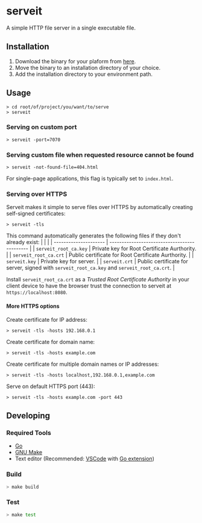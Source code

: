 # serveit
A simple HTTP file server in a single executable file.

## Installation

1. Download the binary for your plaform from [here](https://github.com/samherrmann/serveit/releases/).
2. Move the binary to an installation directory of your choice.
3. Add the installation directory to your environment path.

## Usage

```shell
> cd root/of/project/you/want/to/serve
> serveit
```

### Serving on custom port
```shell
> serveit -port=7070
```

### Serving custom file when requested resource cannot be found
```shell
> serveit -not-found-file=404.html
```
For single-page applications, this flag is typically set to `index.html`.

### Serving over HTTPS
Serveit makes it simple to serve files over HTTPS by automatically creating
self-signed certificates:

```shell
> serveit -tls
```
This command automatically generates the following files if they don't already exist:
|                       |                                              |
| --------------------- | -------------------------------------------- |
| `serveit_root_ca.key` | Private key for Root Certificate Aurthority. |
| `serveit_root_ca.crt` | Public certificate for Root Certificate Aurthority. |
| `serveit.key`         | Private key for server. |
| `serveit.crt`         | Public certificate for server, signed with `serveit_root_ca.key` and `serveit_root_ca.crt`. |

Install `serveit_root_ca.crt` as a _Trusted Root Certificate Authority_ in your
client device to have the browser trust the connection to serveit at
`https://localhost:8080`.

#### More HTTPS options
Create certificate for IP address:
```shell
> serveit -tls -hosts 192.168.0.1
```
Create certificate for domain name:
```shell
> serveit -tls -hosts example.com
```
Create certificate for multiple domain names or IP addresses:
```shell
> serveit -tls -hosts localhost,192.168.0.1,example.com
```
Serve on default HTTPS port (443):
```shell
> serveit -tls -hosts example.com -port 443
```

## Developing

### Required Tools

* [Go](https://golang.org/)
* [GNU Make](https://www.gnu.org/software/make/)
* Text editor (Recommended: [VSCode](https://code.visualstudio.com/) with 
   [Go extension](https://marketplace.visualstudio.com/items?itemName=golang.Go))

### Build

```sh
> make build
```

### Test

```sh
> make test
```




